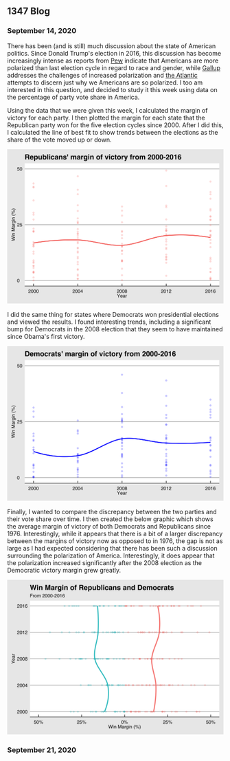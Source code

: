 ## 1347 Blog

### September 14, 2020

There has been (and is still) much discussion about the state of American politics. Since Donald Trump's election in 2016, this discussion has become increasingly 
intense as reports from [Pew](https://www.pewresearch.org/topics/political-polarization/) indicate that Americans are more polarized than last election cycle 
in regard to race and gender, while [Gallup](https://news.gallup.com/opinion/polling-matters/268982/impact-increased-political-polarization.aspx) addresses the 
challenges
of increased polarization and [the Atlantic](https://www.theatlantic.com/ideas/archive/2018/11/why-are-americans-so-geographically-polarized/575881/) attempts to 
discern just why we Americans are so polarized. I too am interested in this question, and decided to study it this week using data on the percentage of party vote
share in America. 

Using the data that we were given this week, I calculated the margin of victory for each party. I then plotted the margin for each state that the Republican party
won for the five election cycles since 2000. After I did this, I calculated the line of best fit to show trends between the elections as the share of the vote 
moved up or down. 

![Republican Party Win Margin](repubpartywin.png)

I did the same thing for states where Democrats won presidential elections and viewed the results. I found interesting trends, including a significant bump for
Democrats in the 2008 election that they seem to have maintained since Obama's first victory. 

![Democratic Party Win Margin](dempartywin.png)

Finally, I wanted to compare the discrepancy between the two parties and their vote share over time. I then created the below graphic which shows the average margin 
of victory of both Democrats and Republicans since 1976. Interestingly, while it appears that there is a bit of a larger discrepancy between the margins of victory
now as opposed to in 1976, the gap is not as large as I had expected considering that there has been such a discussion surrounding the polarization of America. 
Interestingly, it does appear that the polarization increased significantly after the 2008 election as the Democratic victory margin grew greatly.

![Overall Vote Share](twopartywin.png)

### September 21, 2020